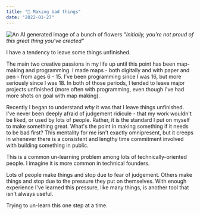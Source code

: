 ```yaml
---
title: "🦡 Making bad things"
date: "2022-01-27"
---
```


![An AI generated image of a bunch of flowers](https://s3.us-west-2.amazonaws.com/secure.notion-static.com/c8a22940-463e-4131-8a9c-6c9cf5c1374c/Hotpot_%281%29.png?X-Amz-Algorithm=AWS4-HMAC-SHA256&X-Amz-Content-Sha256=UNSIGNED-PAYLOAD&X-Amz-Credential=AKIAT73L2G45EIPT3X45%2F20220730%2Fus-west-2%2Fs3%2Faws4_request&X-Amz-Date=20220730T210032Z&X-Amz-Expires=86400&X-Amz-Signature=f22d1464a6672764a3be6feb95d1fc95edaa369d86ecee5fe2fb2a84dc2acd17&X-Amz-SignedHeaders=host&response-content-disposition=filename%20%3D%22Hotpot%2520%281%29.png%22&x-id=GetObject)
_"Initially, you're not proud of this great thing you've created"_

I have a tendency to leave some things unfinished.

The main two creative passions in my life up until this point has been map-making and programming. I made maps - both digitally and with paper and pen - from ages 6 - 15. I've been programming since I was 16, but more seriously since I was 18. In both of those periods, I tended to leave major projects unfinished (more often with programming, even though I've had more shots on goal with map making).

Recently I began to understand *why* it was that I leave things unfinished. I've never been deeply afraid of judgement ridicule - that my work wouldn't be liked, or used by lots of people. Rather, it is the standard I put on myself to make something great. What's the point in making something if it needs to be bad first? This mentality for me isn't exactly omnipresent, but it creeps in whenever there is a consistent and lengthy time commitment involved with building something in public.

This is a common un-learning problem among lots of technically-oriented people. I imagine it is more common in technical founders.

Lots of people make things and stop due to fear of judgement. Others make things and stop due to the pressure they put on themselves. With enough experience I've learned this pressure, like many things, is another tool that isn't always useful.

Trying to un-learn this one step at a time.
